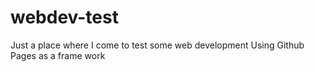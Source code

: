 # webdev-test
Just a place where I come to test some web development 
Using Github Pages as a frame work
